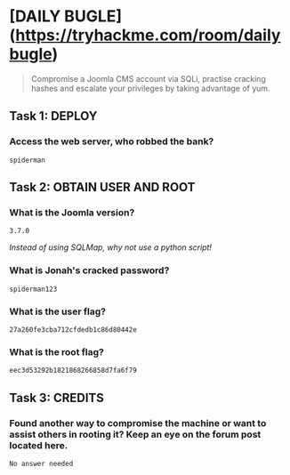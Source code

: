 # [DAILY BUGLE] (https://tryhackme.com/room/dailybugle)
> Compromise a Joomla CMS account via SQLi, practise cracking hashes and escalate your privileges by taking advantage of yum.


## Task 1: DEPLOY
### Access the web server, who robbed the bank?
```
spiderman
```

## Task 2: OBTAIN USER AND ROOT

### What is the Joomla version?
```
3.7.0
```
*Instead of using SQLMap, why not use a python script!*


### What is Jonah's cracked password?
```
spiderman123
```

### What is the user flag?
```
27a260fe3cba712cfdedb1c86d80442e
```

### What is the root flag?
```
eec3d53292b1821868266858d7fa6f79
```


## Task 3: CREDITS

### Found another way to compromise the machine or want to assist others in rooting it? Keep an eye on the forum post located here.
```
No answer needed
```
